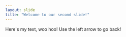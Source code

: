 ```yaml
---
layout: slide
title: "Welcome to our second slide!"
---
```

Here's my text, woo hoo!
Use the left arrow to go back!
